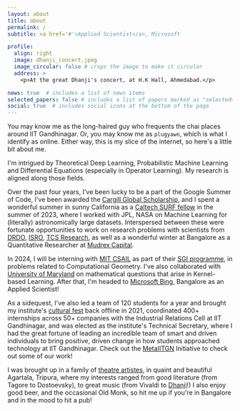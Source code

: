```yaml
---
layout: about
title: about
permalink: /
subtitle: <a href='#'>Applied Scientist</a>, Microsoft 

profile:
  align: right
  image: dhanji_concert.jpeg
  image_circular: false # crops the image to make it circular
  address: >
    <p>At the great Dhanji's concert, at H.K Hall, Ahmedabad.</p>

news: true  # includes a list of news items
selected_papers: false # includes a list of papers marked as "selected={true}"
social: true  # includes social icons at the bottom of the page
---
```


You may know me as the long-haired guy who frequents the chai places around IIT Gandhinagar. Or, you may know me as ```plugyawn```, which is what I identify as online. Either way, this is my slice of the internet, so here's a little bit about me.

I'm intrigued by Theoretical Deep Learning, Probabilistic Machine Learning and Differential Equations (especially in Operator Learning). My research is aligned along those fields. 

Over the past four years, I've been lucky to be a part of the Google Summer of Code, I've been awarded the [Cargill Global Scholarship](https://www.cargill.co.in/en/2019/cargill-global-scholars-program-gives-10-indian-students), and I spent a wonderful summer in sunny California as a [Caltech SURF fellow](https://sfp.caltech.edu/undergraduate-research/programs/surf) in the summer of 2023, where I worked with JPL, NASA on Machine Learning for (literally) astronomically large datasets. Interspersed between these were fortunate opportunities to work on research problems with scientists from [DRDO](https://www.drdo.gov.in/drdo/labs-and-establishments/drdo-young-scientist-laboratory-dysl-at), [ISRO](https://www.prl.res.in/prl-eng/), [TCS Research](https://www.tcs.com/what-we-do/research), as well as a wonderful winter at Bangalore as a Quantitative Researcher at [Mudrex Capital](https://mudrex.com/). 

In 2024, I will be interning with [MIT CSAIL](https://www.csail.mit.edu/) as part of their [SGI programme](https://sgi.mit.edu/), in problems related to Computational Geometry. I've also collaborated with [University of Maryland](https://math.umd.edu/~rvbalan/) on mathematical questions that arise in Kernel-based Learning. After that, I'm headed to [Microsoft Bing](https://www.microsoft.com/en-us/bing?ep=466&form=MA13P3&es=31), Bangalore as an Applied Scientist!

As a sidequest, I've also led a team of 120 students for a year and brought my institute's [cultural fest](https://blithchron.iitgn.ac.in/) back offline in 2021, coordinated 400+ internships across 50+ companies with the Industrial Relations Cell at IIT Gandhinagar, and was elected as the institute's Technical Secretary, where I had the great fortune of leading an incredible team of smart and driven individuals to bring positive, driven change in how students approached technology at IIT Gandhinagar. Check out the [MetaIITGN](http://wiki.metaiitgn.org) Initiative to check out some of our work!

I was brought up in a family of [theatre artistes](https://www.tripurapuppet.com/), in quaint and beautiful Agartala, Tripura, where my interests ranged from good literature (from Tagore to Dostoevsky), to great music (from Vivaldi to [Dhanji](https://open.spotify.com/artist/1OVeQPd27s1MkICbzBfZTV)!) I also enjoy good beer, and the occasional Old Monk, so hit me up if you're in Bangalore and in the mood to hit a pub!







<!-- 
Write your biography here. Tell the world about yourself. Link to your favorite [subreddit](http://reddit.com). You can put a picture in, too. The code is already in, just name your picture `prof_pic.jpg` and put it in the `img/` folder.

Put your address / P.O. box / other info right below your picture. You can also disable any these elements by editing `profile` property of the YAML header of your `_pages/about.md`. Edit `_bibliography/papers.bib` and Jekyll will render your [publications page](/al-folio/publications/) automatically.

Link to your social media connections, too. This theme is set up to use [Font Awesome icons](http://fortawesome.github.io/Font-Awesome/) and [Academicons](https://jpswalsh.github.io/academicons/), like the ones below. Add your Facebook, Twitter, LinkedIn, Google Scholar, or just disable all of them. -->
